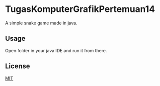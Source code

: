 # TugasKomputerGrafikPertemuan14

A simple snake game made in java.

## Usage

Open folder in your java IDE and run it from there.

## License
[MIT](https://choosealicense.com/licenses/mit/)
